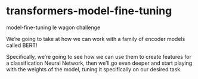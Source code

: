 # transformers-model-fine-tuning
model-fine-tuning le wagon challenge

We’re going to take at how we can work with a family of encoder models called BERT!

Specifically, we’re going to see how we can use them to create features for a classification Neural Network, then we’ll go even deeper and start playing with the weights of the model, tuning it specifically on our desired task.
